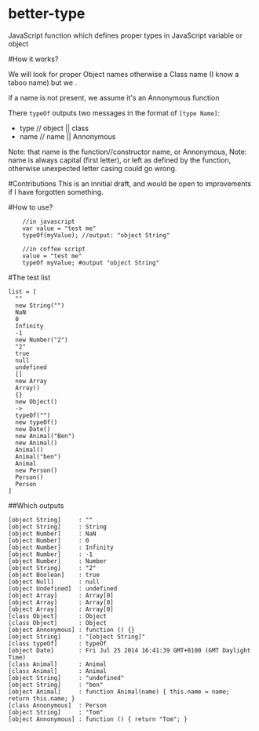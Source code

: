 better-type
===========

JavaScript function which defines proper types in JavaScript variable or object

#How it works?

We will look for proper Object names otherwise a Class name (I know a taboo name) but we .

if a name is not present, we assume it's an Annonymous function

There `typeOf` outputs two messages in the format of `[type Name]`:
- type // object || class
- name // name || Annonymous    
 
Note: that name is the function//constructor name, or Annonymous, 
Note: name is always capital (first letter), or left as defined by the function, otherwise unexpected letter casing could go wrong.

#Contributions
This is an innitial draft, and would be open to improvements if I have forgotten something.



#How to use?

```
    //in javascript
    var value = "test me"
    typeOf(myValue); //output: "object String"
    
    //in coffee script
    value = "test me"
    typeOf myValue; #output "object String"
```

#The test list

```
list = [
  ""
  new String("")
  NaN
  0
  Infinity
  -1
  new Number("2")
  "2"
  true
  null
  undefined
  []
  new Array
  Array()
  {}
  new Object()
  ->
  typeOf("")
  new typeOf()
  new Date()
  new Animal("Ben")
  new Animal()
  Animal()
  Animal("ben")
  Animal
  new Person()
  Person()
  Person
]
```
##Which outputs
```
[object String]		: ""
[object String]		: String
[object Number]		: NaN
[object Number]		: 0
[object Number]		: Infinity
[object Number]		: -1
[object Number]		: Number
[object String]		: "2"
[object Boolean]	: true
[object Null]		: null
[object Undefined]	: undefined
[object Array]		: Array[0]
[object Array]		: Array[0]
[object Array]		: Array[0]
[class Object]		: Object
[class Object]		: Object
[object Annonymous]	: function () {}
[object String]		: "[object String]"
[class typeOf]		: typeOf
[object Date]		: Fri Jul 25 2014 16:41:39 GMT+0100 (GMT Daylight Time)
[class Animal]		: Animal
[class Animal]		: Animal
[object String]		: "undefined"
[object String]		: "ben"
[object Animal]		: function Animal(name) { this.name = name;    return this.name; }
[class Annonymous]	: Person
[object String]		: "Tom"
[object Annonymous]	: function () { return "Tom"; } 
```

